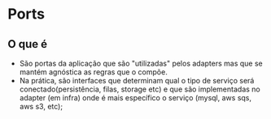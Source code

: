 # Ports

## O que é

- São portas da aplicação que são "utilizadas" pelos adapters mas que se mantém agnóstica as regras que o compõe.
- Na prática, são interfaces que determinam qual o tipo de serviço será conectado(persistência, filas, storage etc) e que são implementadas no adapter (em infra) onde é mais específico o serviço (mysql, aws sqs, aws s3, etc);
